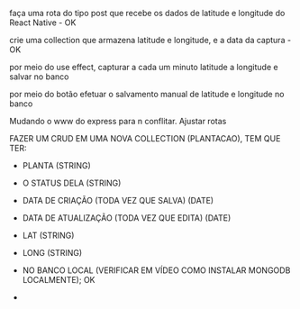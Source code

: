 faça uma rota do tipo post que recebe os dados de latitude e longitude do React Native - OK

crie uma collection que armazena latitude e longitude, e a data da captura - OK

por meio do use effect, capturar a cada um minuto latitude a longitude e salvar no banco

por meio do botão efetuar o salvamento manual de latitude e longitude no banco

Mudando o www do express para n conflitar. 
Ajustar rotas

FAZER UM CRUD EM UMA NOVA COLLECTION (PLANTACAO), TEM QUE TER:
- PLANTA (STRING)
- O STATUS DELA  (STRING)
- DATA DE CRIAÇÃO (TODA VEZ QUE SALVA)  (DATE)
- DATA DE ATUALIZAÇÃO (TODA VEZ QUE EDITA) (DATE)
- LAT   (STRING)
- LONG  (STRING)

- NO BANCO LOCAL (VERIFICAR EM VÍDEO COMO INSTALAR MONGODB LOCALMENTE); OK
- 